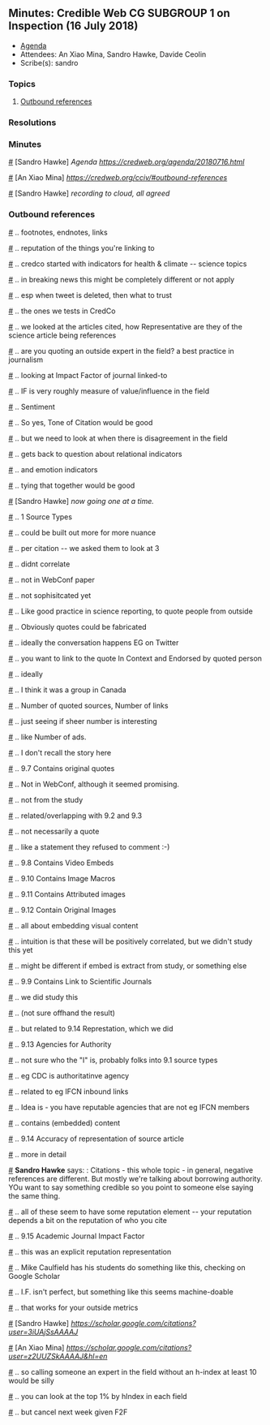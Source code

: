 
## Minutes: Credible Web CG SUBGROUP 1 on Inspection (16 July 2018)

* [Agenda](https://credweb.org/agenda/20180716.html)
* Attendees: An Xiao Mina, Sandro Hawke, Davide Ceolin
* Scribe(s): sandro

### Topics

1. [Outbound references](#outbound-references)


### Resolutions



### Minutes

<a id="1531754532" href="#1531754532">#</a> [Sandro Hawke] *Agenda https://credweb.org/agenda/20180716.html*

<a id="1531758473" href="#1531758473">#</a> [An Xiao Mina] *https://credweb.org/cciv/#outbound-references*

<a id="1531758494" href="#1531758494">#</a> [Sandro Hawke] *recording to cloud, all agreed*

### Outbound references

<a id="1531758543" href="#1531758543">#</a> .. footnotes, endnotes, links

<a id="1531758550" href="#1531758550">#</a> .. reputation of the things you're linking to

<a id="1531758578" href="#1531758578">#</a> .. credco started with indicators for health & climate -- science topics

<a id="1531758588" href="#1531758588">#</a> .. in breaking news this might be completely different or not apply

<a id="1531758631" href="#1531758631">#</a> .. esp when tweet is deleted, then what to trust

<a id="1531758651" href="#1531758651">#</a> .. the ones we tests in CredCo

<a id="1531758672" href="#1531758672">#</a> .. we looked at the articles cited, how Representative are they of the science article being references

<a id="1531758689" href="#1531758689">#</a> .. are you quoting an outside expert in the field? a best practice in journalism

<a id="1531758703" href="#1531758703">#</a> .. looking at Impact Factor of journal linked-to

<a id="1531758727" href="#1531758727">#</a> .. IF is very roughly measure of value/influence in the field

<a id="1531758765" href="#1531758765">#</a> .. Sentiment

<a id="1531758789" href="#1531758789">#</a> .. So yes, Tone of Citation would be good

<a id="1531758835" href="#1531758835">#</a> .. but we need to look at when there is disagreement in the field

<a id="1531758846" href="#1531758846">#</a> .. gets back to question about relational indicators

<a id="1531758854" href="#1531758854">#</a> .. and emotion indicators

<a id="1531758863" href="#1531758863">#</a> .. tying that together would be good

<a id="1531758949" href="#1531758949">#</a> [Sandro Hawke] *now going one at a time.*

<a id="1531758956" href="#1531758956">#</a> .. 1 Source Types

<a id="1531758965" href="#1531758965">#</a> .. could be built out more for more nuance

<a id="1531759024" href="#1531759024">#</a> .. per citation -- we asked them to look at 3

<a id="1531759045" href="#1531759045">#</a> .. didnt correlate

<a id="1531759147" href="#1531759147">#</a> .. not in WebConf paper

<a id="1531759161" href="#1531759161">#</a> .. not sophisitcated yet

<a id="1531759183" href="#1531759183">#</a> .. Like good practice in science reporting, to quote people from outside

<a id="1531759199" href="#1531759199">#</a> .. Obviously quotes could be fabricated

<a id="1531759303" href="#1531759303">#</a> .. ideally the conversation happens EG on Twitter

<a id="1531759328" href="#1531759328">#</a> .. you want to link to the quote In Context and Endorsed by quoted person

<a id="1531759368" href="#1531759368">#</a> .. ideally

<a id="1531759394" href="#1531759394">#</a> .. I think it was a group in Canada

<a id="1531759431" href="#1531759431">#</a> .. Number of quoted sources, Number of links

<a id="1531759440" href="#1531759440">#</a> .. just seeing if sheer number is interesting

<a id="1531759447" href="#1531759447">#</a> .. like Number of ads.

<a id="1531759533" href="#1531759533">#</a> .. I don't recall the story here

<a id="1531759564" href="#1531759564">#</a> .. 9.7 Contains original quotes

<a id="1531759602" href="#1531759602">#</a> .. Not in WebConf, although it seemed promising.

<a id="1531759638" href="#1531759638">#</a> .. not from the study

<a id="1531759646" href="#1531759646">#</a> .. related/overlapping with 9.2 and 9.3

<a id="1531759712" href="#1531759712">#</a> .. not necessarily a quote

<a id="1531759740" href="#1531759740">#</a> .. like a statement they refused to comment   :-)

<a id="1531759766" href="#1531759766">#</a> .. 9.8 Contains Video Embeds

<a id="1531759790" href="#1531759790">#</a> .. 9.10 Contains Image Macros

<a id="1531759796" href="#1531759796">#</a> .. 9.11 Contains Attributed images

<a id="1531759803" href="#1531759803">#</a> .. 9.12 Contain Original Images

<a id="1531759812" href="#1531759812">#</a> .. all about embedding visual content

<a id="1531759838" href="#1531759838">#</a> .. intuition is that these will be positively correlated, but we didn't study this yet

<a id="1531759855" href="#1531759855">#</a> .. might be different if embed is extract from study, or something else

<a id="1531759866" href="#1531759866">#</a> .. 9.9 Contains Link to Scientific Journals

<a id="1531759880" href="#1531759880">#</a> .. we did study this

<a id="1531759889" href="#1531759889">#</a> .. (not sure offhand the result)

<a id="1531759901" href="#1531759901">#</a> .. but related to 9.14 Represtation, which we did

<a id="1531759926" href="#1531759926">#</a> .. 9.13 Agencies for Authority

<a id="1531759939" href="#1531759939">#</a> .. not sure who the "I" is, probably folks into 9.1 source types

<a id="1531759948" href="#1531759948">#</a> .. eg CDC is authoritatinve agency

<a id="1531759979" href="#1531759979">#</a> .. related to eg IFCN inbound links

<a id="1531759998" href="#1531759998">#</a> .. Idea is - you have reputable agencies that are not eg IFCN members

<a id="1531760126" href="#1531760126">#</a> .. contains (embedded) content

<a id="1531760162" href="#1531760162">#</a> .. 9.14 Accuracy of representation of source article

<a id="1531760171" href="#1531760171">#</a> .. more in detail

<a id="1531760225" href="#1531760225">#</a> **Sandro Hawke** says: : Citations - this whole topic - in general, negative references are different. But mostly we're talking about borrowing authority. YOu want to say something credible so you point to someone else saying the same thing.

<a id="1531760336" href="#1531760336">#</a> .. all of these seem to have some reputation element -- your reputation depends a bit on the reputation of who you cite

<a id="1531760370" href="#1531760370">#</a> .. 9.15 Academic Journal Impact Factor

<a id="1531760387" href="#1531760387">#</a> .. this was an explicit reputation representation

<a id="1531760402" href="#1531760402">#</a> .. Mike Caulfield has his students do something like this, checking on Google Scholar

<a id="1531760421" href="#1531760421">#</a> .. I.F. isn't perfect, but something like this seems machine-doable

<a id="1531760460" href="#1531760460">#</a> .. that works for your outside metrics

<a id="1531760525" href="#1531760525">#</a> [Sandro Hawke] *https://scholar.google.com/citations?user=3iUAjSsAAAAJ*

<a id="1531760562" href="#1531760562">#</a> [An Xiao Mina] *https://scholar.google.com/citations?user=z2UUZSkAAAAJ&hl=en*

<a id="1531760644" href="#1531760644">#</a> .. so calling someone an expert in the field without an h-index at least 10 would be silly

<a id="1531760659" href="#1531760659">#</a> .. you can look at the top 1% by hIndex in each field

<a id="1531760853" href="#1531760853">#</a> .. but cancel next week given F2F

